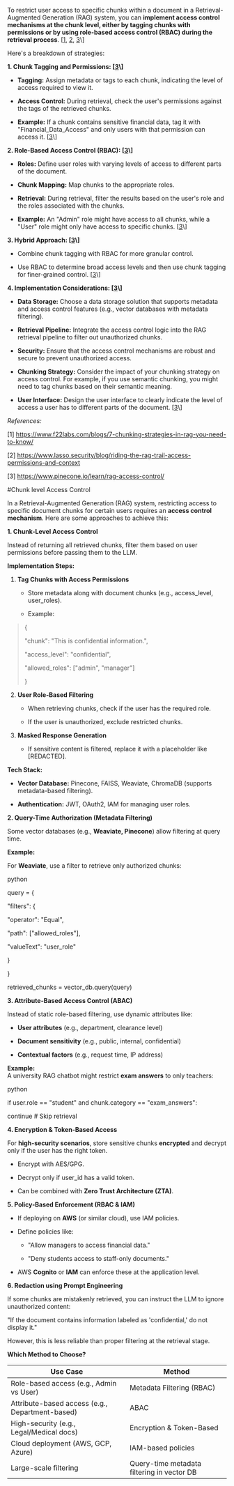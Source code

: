 To restrict user access to specific chunks within a document in a
Retrieval-Augmented Generation (RAG) system, you can **implement access
control mechanisms at the chunk level, either by tagging chunks with
permissions or by using role-based access control (RBAC) during the
retrieval process**.
\[[<u>1</u>](https://www.f22labs.com/blogs/7-chunking-strategies-in-rag-you-need-to-know/),
[<u>2</u>](https://www.lasso.security/blog/riding-the-rag-trail-access-permissions-and-context#:~:text=Retrieval%2DAugmented%20Generation%20(RAG)%20is%20an%20innovative%20method,biggest%20challenges%20with%20LLMs%20today%20%2D%20hallucinations.),
[<u>3</u>](https://www.pinecone.io/learn/rag-access-control/#:~:text=Role%20based%20access%20control%20(RBAC)%20%2D%20access,it%20can%20still%20be%20complex%20to%20manage.)\]

Here's a breakdown of strategies:

**1. Chunk Tagging and Permissions:
\[[<u>3</u>](https://www.pinecone.io/learn/rag-access-control/#:~:text=Role%20based%20access%20control%20(RBAC)%20%2D%20access,it%20can%20still%20be%20complex%20to%20manage.)\]**

- **Tagging:** Assign metadata or tags to each chunk, indicating the
  level of access required to view it.

- **Access Control:** During retrieval, check the user's permissions
  against the tags of the retrieved chunks.

- **Example:** If a chunk contains sensitive financial data, tag it with
  "Financial_Data_Access" and only users with that permission can access
  it.
  \[[<u>3</u>](https://www.pinecone.io/learn/rag-access-control/#:~:text=Role%20based%20access%20control%20(RBAC)%20%2D%20access,it%20can%20still%20be%20complex%20to%20manage.)\]

**2. Role-Based Access Control (RBAC):
\[[<u>3</u>](https://www.pinecone.io/learn/rag-access-control/#:~:text=Role%20based%20access%20control%20(RBAC)%20%2D%20access,it%20can%20still%20be%20complex%20to%20manage.)\]**

- **Roles:** Define user roles with varying levels of access to
  different parts of the document.

- **Chunk Mapping:** Map chunks to the appropriate roles.

- **Retrieval:** During retrieval, filter the results based on the
  user's role and the roles associated with the chunks.

- **Example:** An "Admin" role might have access to all chunks, while a
  "User" role might only have access to specific chunks.
  \[[<u>3</u>](https://www.pinecone.io/learn/rag-access-control/#:~:text=Role%20based%20access%20control%20(RBAC)%20%2D%20access,it%20can%20still%20be%20complex%20to%20manage.)\]

**3. Hybrid Approach:
\[[<u>3</u>](https://www.pinecone.io/learn/rag-access-control/#:~:text=Role%20based%20access%20control%20(RBAC)%20%2D%20access,it%20can%20still%20be%20complex%20to%20manage.)\]**

- Combine chunk tagging with RBAC for more granular control.

- Use RBAC to determine broad access levels and then use chunk tagging
  for finer-grained control.
  \[[<u>3</u>](https://www.pinecone.io/learn/rag-access-control/#:~:text=Role%20based%20access%20control%20(RBAC)%20%2D%20access,it%20can%20still%20be%20complex%20to%20manage.)\]

**4. Implementation Considerations:
\[[<u>3</u>](https://www.pinecone.io/learn/rag-access-control/#:~:text=Role%20based%20access%20control%20(RBAC)%20%2D%20access,it%20can%20still%20be%20complex%20to%20manage.)\]**

- **Data Storage:** Choose a data storage solution that supports
  metadata and access control features (e.g., vector databases with
  metadata filtering).

- **Retrieval Pipeline:** Integrate the access control logic into the
  RAG retrieval pipeline to filter out unauthorized chunks.

- **Security:** Ensure that the access control mechanisms are robust and
  secure to prevent unauthorized access.

- **Chunking Strategy:** Consider the impact of your chunking strategy
  on access control. For example, if you use semantic chunking, you
  might need to tag chunks based on their semantic meaning.

- **User Interface:** Design the user interface to clearly indicate the
  level of access a user has to different parts of the document.
  \[[<u>3</u>](https://www.pinecone.io/learn/rag-access-control/#:~:text=Role%20based%20access%20control%20(RBAC)%20%2D%20access,it%20can%20still%20be%20complex%20to%20manage.)\]

*References:*

\[1\] [<u>https://www.f22labs.com/blogs/7-chunking-strategies-in-rag-you-need-to-know/</u>](https://www.f22labs.com/blogs/7-chunking-strategies-in-rag-you-need-to-know/)

\[2\] [<u>https://www.lasso.security/blog/riding-the-rag-trail-access-permissions-and-context</u>](https://www.lasso.security/blog/riding-the-rag-trail-access-permissions-and-context#:~:text=Retrieval%2DAugmented%20Generation%20(RAG)%20is%20an%20innovative%20method,biggest%20challenges%20with%20LLMs%20today%20%2D%20hallucinations.)

\[3\] [<u>https://www.pinecone.io/learn/rag-access-control/</u>](https://www.pinecone.io/learn/rag-access-control/#:~:text=Role%20based%20access%20control%20(RBAC)%20%2D%20access,it%20can%20still%20be%20complex%20to%20manage.)

#Chunk level Access Control

In a Retrieval-Augmented Generation (RAG) system, restricting access to
specific document chunks for certain users requires an **access control
mechanism**. Here are some approaches to achieve this:

**1. Chunk-Level Access Control**

Instead of returning all retrieved chunks, filter them based on user
permissions before passing them to the LLM.

**Implementation Steps:**

1.  **Tag Chunks with Access Permissions**

    - Store metadata along with document chunks (e.g., access_level,
      user_roles).

    - Example:

> {
>
> "chunk": "This is confidential information.",
>
> "access_level": "confidential",
>
> "allowed_roles": \["admin", "manager"\]
>
> }

2.  **User Role-Based Filtering**

    - When retrieving chunks, check if the user has the required role.

    - If the user is unauthorized, exclude restricted chunks.

3.  **Masked Response Generation**

    - If sensitive content is filtered, replace it with a placeholder
      like \[REDACTED\].

**Tech Stack:**

- **Vector Database:** Pinecone, FAISS, Weaviate, ChromaDB (supports
  metadata-based filtering).

- **Authentication:** JWT, OAuth2, IAM for managing user roles.

**2. Query-Time Authorization (Metadata Filtering)**

Some vector databases (e.g., **Weaviate, Pinecone**) allow filtering at
query time.

**Example:**

For **Weaviate**, use a filter to retrieve only authorized chunks:

python



query = {

"filters": {

"operator": "Equal",

"path": \["allowed_roles"\],

"valueText": "user_role"

}

}

retrieved_chunks = vector_db.query(query)

**3. Attribute-Based Access Control (ABAC)**

Instead of static role-based filtering, use dynamic attributes like:

- **User attributes** (e.g., department, clearance level)

- **Document sensitivity** (e.g., public, internal, confidential)

- **Contextual factors** (e.g., request time, IP address)

**Example:**  
A university RAG chatbot might restrict **exam answers** to only
teachers:

python



if user.role == "student" and chunk.category == "exam_answers":

continue \# Skip retrieval

**4. Encryption & Token-Based Access**

For **high-security scenarios**, store sensitive chunks **encrypted**
and decrypt only if the user has the right token.

- Encrypt with AES/GPG.

- Decrypt only if user_id has a valid token.

- Can be combined with **Zero Trust Architecture (ZTA)**.

**5. Policy-Based Enforcement (RBAC & IAM)**

- If deploying on **AWS** (or similar cloud), use IAM policies.

- Define policies like:

  - "Allow managers to access financial data."

  - "Deny students access to staff-only documents."

- AWS **Cognito** or **IAM** can enforce these at the application level.

**6. Redaction using Prompt Engineering**

If some chunks are mistakenly retrieved, you can instruct the LLM to
ignore unauthorized content:





"If the document contains information labeled as 'confidential,' do not
display it."

However, this is less reliable than proper filtering at the retrieval
stage.

**Which Method to Choose?**

| **Use Case** | **Method** |
|----|----|
| Role-based access (e.g., Admin vs User) | Metadata Filtering (RBAC) |
| Attribute-based access (e.g., Department-based) | ABAC |
| High-security (e.g., Legal/Medical docs) | Encryption & Token-Based |
| Cloud deployment (AWS, GCP, Azure) | IAM-based policies |
| Large-scale filtering | Query-time metadata filtering in vector DB |
